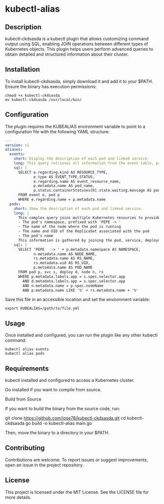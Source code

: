 # kubectl-alias

## Description

kubectl-ckdsasda is a kubectl plugin that allows customizing command output using SQL, enabling JOIN operations between different types of Kubernetes objects. This plugin helps users perform advanced queries to obtain detailed and structured information about their cluster.

## Installation

To install kubectl-ckdsasda, simply download it and add it to your $PATH. Ensure the binary has execution permissions:

```shell
chmod +x kubectl-ckdsasda
mv kubectl-ckdsasda /usr/local/bin/
```

## Configuration

The plugin requires the KUBEALIAS environment variable to point to a configuration file with the following YAML structure:

```yaml
---
version: v1
aliases:
  events:
    short: Display the description of each pod and linked service.
    long: This query retrieves all information from the event table, providing a comprehensive view of system events. It can be used to monitor and troubleshoot the cluster by showing detailed information about pod and service-related events.
    sql: |
      SELECT e.regarding.kind AS RESOURCE_TYPE, 
             e.type AS EVENT_TYPE_STATUS, 
             e.regarding.name AS event_resource_name, 
             p.metadata.name AS pod_name, 
             p.status.containerStatuses[0].state.waiting.message AS pod_Status_msg
      FROM event e, pod p
      WHERE e.regarding.name = p.metadata.name
  pods:
    short: Show the description of each pod and linked service.
    long: |
      This complex query joins multiple Kubernetes resources to provide a detailed view of the pod ecosystem. It returns:
      - The pod's namespace, prefixed with 'PEPE -> '
      - The name of the node where the pod is running
      - The name and UID of the ReplicaSet associated with the pod
      - The pod's name
      This information is gathered by joining the pod, service, deployment, node, and ReplicaSet resources. It filters the results to show only pods that are associated with services and deployments based on label matching, and links pods to their respective nodes and ReplicaSets. This query is particularly useful for understanding the relationships between different Kubernetes resources and troubleshooting deployment issues.
    sql: |
      SELECT 'PEPE   -> ' + p.metadata.namespace AS NAMESPACE, 
             n.metadata.name AS NODE_NAME, 
             rs.metadata.name AS RS_NAME, 
             rs.metadata.uid AS RS_UID,  
             p.metadata.name AS POD_NAME
      FROM pod p, svc s, deploy d, node n, rs
      WHERE p.metadata.labels.app = s.spec.selector.app 
        AND d.metadata.labels.app = s.spec.selector.app 
        AND n.metadata.name = p.spec.nodeName 
        AND p.metadata.name LIKE '%' + rs.metadata.name + '%'
```

Save this file in an accessible location and set the environment variable:

```shell
export KUBEALIAS=/path/to/file.yml
```

## Usage

Once installed and configured, you can run the plugin like any other kubectl command:

```shell
kubectl alias events
kubectl alias pods
```

## Requirements

kubectl installed and configured to access a Kubernetes cluster.

Go installed if you want to compile from source.

Build from Source

If you want to build the binary from the source code, run:

git clone https://github.com/jose78/kubectl-ckdsasda.git
cd kubectl-ckdsasda
go build -o kubectl-alias main.go

Then, move the binary to a directory in your $PATH.

## Contributing

Contributions are welcome. To report issues or suggest improvements, open an issue in the project repository.

## License

This project is licensed under the MIT License. See the LICENSE file for more details.